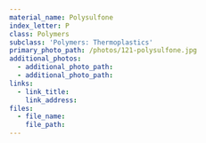 ```yaml
---
material_name: Polysulfone
index_letter: P
class: Polymers
subclass: 'Polymers: Thermoplastics'
primary_photo_path: /photos/121-polysulfone.jpg
additional_photos:
  - additional_photo_path:
  - additional_photo_path:
links:
  - link_title:
    link_address:
files:
  - file_name:
    file_path:
---
```



